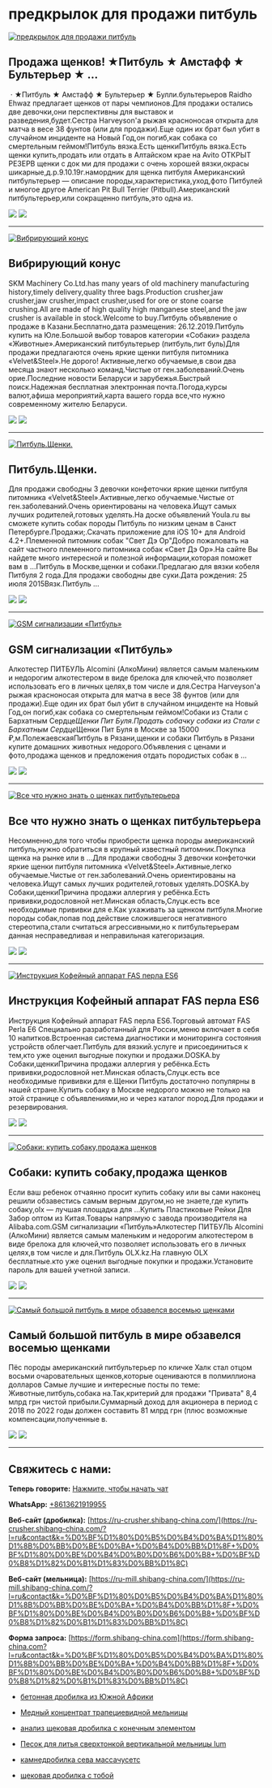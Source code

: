 # предкрылок для продажи питбуль

<a href="https://swt.shibang-china.com/?l=ru&img&k=%D0%BF%D1%80%D0%B5%D0%B4%D0%BA%D1%80%D1%8B%D0%BB%D0%BE%D0%BA+%D0%B4%D0%BB%D1%8F+%D0%BF%D1%80%D0%BE%D0%B4%D0%B0%D0%B6%D0%B8+%D0%BF%D0%B8%D1%82%D0%B1%D1%83%D0%BB%D1%8C" target="_blank">![предкрылок для продажи питбуль](http://static.shibang-china.com/all-800x300/1102.jpg)</a>

## Продажа щенков! ★Питбуль ★ Амстафф ★ Бультерьер ★ …
&nbsp;&#0183;&#32;★Питбуль ★ Амстафф ★ Бультерьер ★ Булли.бультерьеров Raidho Ehwaz предлагает щенков от пары чемпионов.Для продажи остались две девочки,они перспективны для выставок и разведения,будет.Сестра Harveyson'a рыжая красноносая открыта для матча в весе 38 фунтов (или для продажи).Еще один их брат был убит в случайном инциденте на Новый Год,он погиб,как собака со смертельным геймом!Питбуль вязка.Есть щенкиПитбуль вязка.Есть щенки купить,продать или отдать в Алтайском крае на Avito ОТКРЫТ РЕЗЕРВ щенки с док ми для продажи с очень хорошей вязки,окрасы шикарные,д.р.9.10.19г.намордник для щенка питбуля Американский питбультерьер — описание породы,характеристика,уход,фото Питбулей и многое другое American Pit Bull Terrier (Pitbull).Американский питбультерьер,или сокращенно питбуль,это одна из.


<a href="https://whatsapp.shibangsoft.com/WhatsApp.php" target="_blank" title="WhatsApp">![](http://static.shibang-china.com/icon/whatsapp.png)</a> <a href="https://swt.shibang-china.com/?l=ru&icon&k=%D0%BF%D1%80%D0%B5%D0%B4%D0%BA%D1%80%D1%8B%D0%BB%D0%BE%D0%BA+%D0%B4%D0%BB%D1%8F+%D0%BF%D1%80%D0%BE%D0%B4%D0%B0%D0%B6%D0%B8+%D0%BF%D0%B8%D1%82%D0%B1%D1%83%D0%BB%D1%8C" target="_blank">![](http://static.shibang-china.com/icon/chat-ru.png)</a>

---

<a href="https://swt.shibang-china.com/?l=ru&img&k=%D0%BF%D1%80%D0%B5%D0%B4%D0%BA%D1%80%D1%8B%D0%BB%D0%BE%D0%BA+%D0%B4%D0%BB%D1%8F+%D0%BF%D1%80%D0%BE%D0%B4%D0%B0%D0%B6%D0%B8+%D0%BF%D0%B8%D1%82%D0%B1%D1%83%D0%BB%D1%8C" target="_blank">![Вибрирующий конус](http://static.shibang-china.com/all-800x300/1398.jpg)</a>

## Вибрирующий конус
SKM Machinery Co.Ltd.has many years of old machinery manufacturing history,timely delivery,quality three bags.Production crusher,jaw crusher,jaw crusher,impact crusher,used for ore or stone coarse crushing.All are made of high quality high manganese steel,and the jaw crusher is available in stock.Welcome to buy.Питбуль объявление о продаже в Казани.Бесплатно,дата размещения: 26.12.2019.Питбуль купить на Юле.Большой выбор товаров категории &#171;Собаки&#187; раздела &#171;Животные&#187;.Американский питбультерьер (питбуль,пит буль)Для продажи предлагаются очень яркие щенки питбуля питомника &#171;Velvet&amp;Steel&#187;.Не дорого! Активные,легко обучаемые,в свои два месяца знают несколько команд.Чистые от ген.заболеваний.Очень орие.Последние новости Беларуси и зарубежья.Быстрый поиск.Надежная бесплатная электронная почта.Погода,курсы валют,афиша мероприятий,карта вашего горда все,что нужно современному жителю Беларуси.


<a href="https://whatsapp.shibangsoft.com/WhatsApp.php" target="_blank" title="WhatsApp">![](http://static.shibang-china.com/icon/whatsapp.png)</a> <a href="https://swt.shibang-china.com/?l=ru&icon&k=%D0%BF%D1%80%D0%B5%D0%B4%D0%BA%D1%80%D1%8B%D0%BB%D0%BE%D0%BA+%D0%B4%D0%BB%D1%8F+%D0%BF%D1%80%D0%BE%D0%B4%D0%B0%D0%B6%D0%B8+%D0%BF%D0%B8%D1%82%D0%B1%D1%83%D0%BB%D1%8C" target="_blank">![](http://static.shibang-china.com/icon/chat-ru.png)</a>

---

<a href="https://swt.shibang-china.com/?l=ru&img&k=%D0%BF%D1%80%D0%B5%D0%B4%D0%BA%D1%80%D1%8B%D0%BB%D0%BE%D0%BA+%D0%B4%D0%BB%D1%8F+%D0%BF%D1%80%D0%BE%D0%B4%D0%B0%D0%B6%D0%B8+%D0%BF%D0%B8%D1%82%D0%B1%D1%83%D0%BB%D1%8C" target="_blank">![Питбуль.Щенки.](http://static.shibang-china.com/all-800x300/720.jpg)</a>

## Питбуль.Щенки.
Для продажи свободны 3 девочки конфеточки яркие щенки питбуля питомника &#171;Velvet&amp;Steel&#187;.Активные,легко обучаемые.Чистые от ген.заболеваний.Очень ориентированы на человека.Ищут самых лучших родителей,готовых уделять.На доске объявлений Youla.ru вы сможете купить собак породы Питбуль по низким ценам в Санкт Петербурге.Продажи;.Скачать приложение для iOS 10+ для Android 4.2+.Племенной питомник собак &quot;Свет Дэ Ор&quot;Добро пожаловать на сайт частного племенного питомника собак &#171;Свет Дэ Ор&#187;.На сайте Вы найдете много интересной и полезной информации,которая поможет вам в …Питбуль в Москве,щенки и собаки.Предлагаю для вязки кобеля Питбуля 2 года.Для продажи свободны две суки.Дата рождения: 25 июля 2015Вязк.Питбуль …


<a href="https://whatsapp.shibangsoft.com/WhatsApp.php" target="_blank" title="WhatsApp">![](http://static.shibang-china.com/icon/whatsapp.png)</a> <a href="https://swt.shibang-china.com/?l=ru&icon&k=%D0%BF%D1%80%D0%B5%D0%B4%D0%BA%D1%80%D1%8B%D0%BB%D0%BE%D0%BA+%D0%B4%D0%BB%D1%8F+%D0%BF%D1%80%D0%BE%D0%B4%D0%B0%D0%B6%D0%B8+%D0%BF%D0%B8%D1%82%D0%B1%D1%83%D0%BB%D1%8C" target="_blank">![](http://static.shibang-china.com/icon/chat-ru.png)</a>

---

<a href="https://swt.shibang-china.com/?l=ru&img&k=%D0%BF%D1%80%D0%B5%D0%B4%D0%BA%D1%80%D1%8B%D0%BB%D0%BE%D0%BA+%D0%B4%D0%BB%D1%8F+%D0%BF%D1%80%D0%BE%D0%B4%D0%B0%D0%B6%D0%B8+%D0%BF%D0%B8%D1%82%D0%B1%D1%83%D0%BB%D1%8C" target="_blank">![GSM сигнализации &#171;Питбуль&#187;](http://static.shibang-china.com/all-800x300/1245.jpg)</a>

## GSM сигнализации &#171;Питбуль&#187;
Алкотестер ПИТБУЛЬ Alcomini (АлкоМини) является самым маленьким и недорогим алкотестером в виде брелока для ключей,что позволяет использовать его в личных целях,в том числе и для.Сестра Harveyson'a рыжая красноносая открыта для матча в весе 38 фунтов (или для продажи).Еще один их брат был убит в случайном инциденте на Новый Год,он погиб,как собака со смертельным геймом!Собаки из Стали с Бархатным Сердце*Щенки Пит Буля.Продать собачку собаки из Стали с Бархатным Сердце*Щенки Пит Буля в Москве за 15000 ₽,м.ПолежаевскаяПитбуль в Рязани,щенки и собаки Питбуль в Рязани купите домашних животных недорого.Объявления с ценами и фото,продажа щенков и предложения отдать породистых собак в …


<a href="https://whatsapp.shibangsoft.com/WhatsApp.php" target="_blank" title="WhatsApp">![](http://static.shibang-china.com/icon/whatsapp.png)</a> <a href="https://swt.shibang-china.com/?l=ru&icon&k=%D0%BF%D1%80%D0%B5%D0%B4%D0%BA%D1%80%D1%8B%D0%BB%D0%BE%D0%BA+%D0%B4%D0%BB%D1%8F+%D0%BF%D1%80%D0%BE%D0%B4%D0%B0%D0%B6%D0%B8+%D0%BF%D0%B8%D1%82%D0%B1%D1%83%D0%BB%D1%8C" target="_blank">![](http://static.shibang-china.com/icon/chat-ru.png)</a>

---

<a href="https://swt.shibang-china.com/?l=ru&img&k=%D0%BF%D1%80%D0%B5%D0%B4%D0%BA%D1%80%D1%8B%D0%BB%D0%BE%D0%BA+%D0%B4%D0%BB%D1%8F+%D0%BF%D1%80%D0%BE%D0%B4%D0%B0%D0%B6%D0%B8+%D0%BF%D0%B8%D1%82%D0%B1%D1%83%D0%BB%D1%8C" target="_blank">![Все что нужно знать о щенках питбультерьера](http://static.shibang-china.com/all-800x300/1459.jpg)</a>

## Все что нужно знать о щенках питбультерьера
Несомненно,для того чтобы приобрести щенка породы американский питбуль,нужно обратиться в крупный известный питомник.Покупка щенка на рынке или в …Для продажи свободны 3 девочки конфеточки яркие щенки питбуля питомника &#171;Velvet&amp;Steel&#187;.Активные,легко обучаемые.Чистые от ген.заболеваний.Очень ориентированы на человека.Ищут самых лучших родителей,готовых уделять.DOSKA.by Собаки,щенкиПричина продажи аллергия у ребёнка.Есть прививки,родословной нет.Минская область,Слуцк.есть все необходимые прививки для е.Как ухаживать за щенком питбуля.Многие породы собак,попав под действие сложившегося негативного стереотипа,стали считаться агрессивными,но к питбультерьерам данная несправедливая и неправильная категоризация.


<a href="https://whatsapp.shibangsoft.com/WhatsApp.php" target="_blank" title="WhatsApp">![](http://static.shibang-china.com/icon/whatsapp.png)</a> <a href="https://swt.shibang-china.com/?l=ru&icon&k=%D0%BF%D1%80%D0%B5%D0%B4%D0%BA%D1%80%D1%8B%D0%BB%D0%BE%D0%BA+%D0%B4%D0%BB%D1%8F+%D0%BF%D1%80%D0%BE%D0%B4%D0%B0%D0%B6%D0%B8+%D0%BF%D0%B8%D1%82%D0%B1%D1%83%D0%BB%D1%8C" target="_blank">![](http://static.shibang-china.com/icon/chat-ru.png)</a>

---

<a href="https://swt.shibang-china.com/?l=ru&img&k=%D0%BF%D1%80%D0%B5%D0%B4%D0%BA%D1%80%D1%8B%D0%BB%D0%BE%D0%BA+%D0%B4%D0%BB%D1%8F+%D0%BF%D1%80%D0%BE%D0%B4%D0%B0%D0%B6%D0%B8+%D0%BF%D0%B8%D1%82%D0%B1%D1%83%D0%BB%D1%8C" target="_blank">![Инструкция Кофейный аппарат FAS перла ЕS6](http://static.shibang-china.com/all-800x300/454.jpg)</a>

## Инструкция Кофейный аппарат FAS перла ЕS6
Инструкция Кофейный аппарат FAS перла ЕS6.Торговый автомат FAS Perla E6 Специально разработанный для России,меню включает в себя 10 напитков.Встроенная система диагностики и мониторинга состояния устройств облегчает.Питбуль для вязкий.услуге и присоединиться к тем,кто уже оценил выгодные покупки и продажи.DOSKA.by Собаки,щенкиПричина продажи аллергия у ребёнка.Есть прививки,родословной нет.Минская область,Слуцк.есть все необходимые прививки для е.Щенки Питбуль достаточно популярны в нашей стране.Купить собаку в Москве недорого можно не только на этой странице с объявлениями,но и через каталог пород.Для продажи и резервирования.


<a href="https://whatsapp.shibangsoft.com/WhatsApp.php" target="_blank" title="WhatsApp">![](http://static.shibang-china.com/icon/whatsapp.png)</a> <a href="https://swt.shibang-china.com/?l=ru&icon&k=%D0%BF%D1%80%D0%B5%D0%B4%D0%BA%D1%80%D1%8B%D0%BB%D0%BE%D0%BA+%D0%B4%D0%BB%D1%8F+%D0%BF%D1%80%D0%BE%D0%B4%D0%B0%D0%B6%D0%B8+%D0%BF%D0%B8%D1%82%D0%B1%D1%83%D0%BB%D1%8C" target="_blank">![](http://static.shibang-china.com/icon/chat-ru.png)</a>

---

<a href="https://swt.shibang-china.com/?l=ru&img&k=%D0%BF%D1%80%D0%B5%D0%B4%D0%BA%D1%80%D1%8B%D0%BB%D0%BE%D0%BA+%D0%B4%D0%BB%D1%8F+%D0%BF%D1%80%D0%BE%D0%B4%D0%B0%D0%B6%D0%B8+%D0%BF%D0%B8%D1%82%D0%B1%D1%83%D0%BB%D1%8C" target="_blank">![Собаки: купить собаку,продажа щенков](http://static.shibang-china.com/all-800x300/455.jpg)</a>

## Собаки: купить собаку,продажа щенков
Если ваш ребенок отчаянно просит купить собаку или вы сами наконец решили обзавестись самым верным другом,но не знаете,где купить собаку,olx — лучшая площадка для …Купить Пластиковые Рейки Для Забор оптом из Китая.Товары напрямую с завода производителя на Alibaba.com.GSM сигнализации &#171;Питбуль&#187;Алкотестер ПИТБУЛЬ Alcomini (АлкоМини) является самым маленьким и недорогим алкотестером в виде брелока для ключей,что позволяет использовать его в личных целях,в том числе и для.Питбуль OLX.kz.На главную OLX бесплатные.кто уже оценил выгодные покупки и продажи.Установите пароль для вашей учетной записи.


<a href="https://whatsapp.shibangsoft.com/WhatsApp.php" target="_blank" title="WhatsApp">![](http://static.shibang-china.com/icon/whatsapp.png)</a> <a href="https://swt.shibang-china.com/?l=ru&icon&k=%D0%BF%D1%80%D0%B5%D0%B4%D0%BA%D1%80%D1%8B%D0%BB%D0%BE%D0%BA+%D0%B4%D0%BB%D1%8F+%D0%BF%D1%80%D0%BE%D0%B4%D0%B0%D0%B6%D0%B8+%D0%BF%D0%B8%D1%82%D0%B1%D1%83%D0%BB%D1%8C" target="_blank">![](http://static.shibang-china.com/icon/chat-ru.png)</a>

---

<a href="https://swt.shibang-china.com/?l=ru&img&k=%D0%BF%D1%80%D0%B5%D0%B4%D0%BA%D1%80%D1%8B%D0%BB%D0%BE%D0%BA+%D0%B4%D0%BB%D1%8F+%D0%BF%D1%80%D0%BE%D0%B4%D0%B0%D0%B6%D0%B8+%D0%BF%D0%B8%D1%82%D0%B1%D1%83%D0%BB%D1%8C" target="_blank">![Самый большой питбуль в мире обзавелся восемью щенками](http://static.shibang-china.com/all-800x300/1241.jpg)</a>

## Самый большой питбуль в мире обзавелся восемью щенками
Пёс породы американский питбультерьер по кличке Халк стал отцом восьми очаровательных щенков,которые оцениваются в полмиллиона долларов Самые лучшие и интересные посты по теме: Животные,питбуль,собака на.Так,критерий для продажи &quot;Привата&quot; 8,4 млрд грн чистой прибыли.Суммарный доход для акционера в период с 2018 по 2022 годы должен составить 81 млрд грн (плюс возможные компенсации,полученные в.

<a href="https://whatsapp.shibangsoft.com/WhatsApp.php" target="_blank" title="WhatsApp">![](http://static.shibang-china.com/icon/whatsapp.png)</a> <a href="https://swt.shibang-china.com/?l=ru&icon&k=%D0%BF%D1%80%D0%B5%D0%B4%D0%BA%D1%80%D1%8B%D0%BB%D0%BE%D0%BA+%D0%B4%D0%BB%D1%8F+%D0%BF%D1%80%D0%BE%D0%B4%D0%B0%D0%B6%D0%B8+%D0%BF%D0%B8%D1%82%D0%B1%D1%83%D0%BB%D1%8C" target="_blank">![](http://static.shibang-china.com/icon/chat-ru.png)</a>

---
## Свяжитесь с нами:

**Теперь говорите:** [Нажмите, чтобы начать чат](https://swt.shibang-china.com?l=ru&contact&k=%D0%BF%D1%80%D0%B5%D0%B4%D0%BA%D1%80%D1%8B%D0%BB%D0%BE%D0%BA+%D0%B4%D0%BB%D1%8F+%D0%BF%D1%80%D0%BE%D0%B4%D0%B0%D0%B6%D0%B8+%D0%BF%D0%B8%D1%82%D0%B1%D1%83%D0%BB%D1%8C)

**WhatsApp:**  [+8613621919955](https://whatsapp.shibangsoft.com/WhatsApp.php)

**Веб-сайт (дробилка):** [https://ru-crusher.shibang-china.com/](https://ru-crusher.shibang-china.com/?l=ru&contact&k=%D0%BF%D1%80%D0%B5%D0%B4%D0%BA%D1%80%D1%8B%D0%BB%D0%BE%D0%BA+%D0%B4%D0%BB%D1%8F+%D0%BF%D1%80%D0%BE%D0%B4%D0%B0%D0%B6%D0%B8+%D0%BF%D0%B8%D1%82%D0%B1%D1%83%D0%BB%D1%8C)

**Веб-сайт (мельница):** [https://ru-mill.shibang-china.com/](https://ru-mill.shibang-china.com/?l=ru&contact&k=%D0%BF%D1%80%D0%B5%D0%B4%D0%BA%D1%80%D1%8B%D0%BB%D0%BE%D0%BA+%D0%B4%D0%BB%D1%8F+%D0%BF%D1%80%D0%BE%D0%B4%D0%B0%D0%B6%D0%B8+%D0%BF%D0%B8%D1%82%D0%B1%D1%83%D0%BB%D1%8C)

**Форма запроса:** [https://form.shibang-china.com](https://form.shibang-china.com?l=ru&contact&k=%D0%BF%D1%80%D0%B5%D0%B4%D0%BA%D1%80%D1%8B%D0%BB%D0%BE%D0%BA+%D0%B4%D0%BB%D1%8F+%D0%BF%D1%80%D0%BE%D0%B4%D0%B0%D0%B6%D0%B8+%D0%BF%D0%B8%D1%82%D0%B1%D1%83%D0%BB%D1%8C)

* [бетонная дробилка из Южной Африки](../131/%D0%B1%D0%B5%D1%82%D0%BE%D0%BD%D0%BD%D0%B0%D1%8F%20%D0%B4%D1%80%D0%BE%D0%B1%D0%B8%D0%BB%D0%BA%D0%B0%20%D0%B8%D0%B7%20%D0%AE%D0%B6%D0%BD%D0%BE%D0%B9%20%D0%90%D1%84%D1%80%D0%B8%D0%BA%D0%B8.md)

* [Медный концентрат трапециевидной мельницы](../131/%D0%9C%D0%B5%D0%B4%D0%BD%D1%8B%D0%B9%20%D0%BA%D0%BE%D0%BD%D1%86%D0%B5%D0%BD%D1%82%D1%80%D0%B0%D1%82%20%D1%82%D1%80%D0%B0%D0%BF%D0%B5%D1%86%D0%B8%D0%B5%D0%B2%D0%B8%D0%B4%D0%BD%D0%BE%D0%B9%20%D0%BC%D0%B5%D0%BB%D1%8C%D0%BD%D0%B8%D1%86%D1%8B.md)

* [анализ щековая дробилка с конечным элементом](../135/%D0%B0%D0%BD%D0%B0%D0%BB%D0%B8%D0%B7%20%D1%89%D0%B5%D0%BA%D0%BE%D0%B2%D0%B0%D1%8F%20%D0%B4%D1%80%D0%BE%D0%B1%D0%B8%D0%BB%D0%BA%D0%B0%20%D1%81%20%D0%BA%D0%BE%D0%BD%D0%B5%D1%87%D0%BD%D1%8B%D0%BC%20%D1%8D%D0%BB%D0%B5%D0%BC%D0%B5%D0%BD%D1%82%D0%BE%D0%BC.md)

* [Песок для литья сверхтонкой вертикальной мельницы lum](../134/%D0%9F%D0%B5%D1%81%D0%BE%D0%BA%20%D0%B4%D0%BB%D1%8F%20%D0%BB%D0%B8%D1%82%D1%8C%D1%8F%20%D1%81%D0%B2%D0%B5%D1%80%D1%85%D1%82%D0%BE%D0%BD%D0%BA%D0%BE%D0%B9%20%D0%B2%D0%B5%D1%80%D1%82%D0%B8%D0%BA%D0%B0%D0%BB%D1%8C%D0%BD%D0%BE%D0%B9%20%D0%BC%D0%B5%D0%BB%D1%8C%D0%BD%D0%B8%D1%86%D1%8B%20lum.md)

* [камнедробилка сева массачусетс](../133/%D0%BA%D0%B0%D0%BC%D0%BD%D0%B5%D0%B4%D1%80%D0%BE%D0%B1%D0%B8%D0%BB%D0%BA%D0%B0%20%D1%81%D0%B5%D0%B2%D0%B0%20%D0%BC%D0%B0%D1%81%D1%81%D0%B0%D1%87%D1%83%D1%81%D0%B5%D1%82%D1%81.md)

* [щековая дробилка с тобой](../134/%D1%89%D0%B5%D0%BA%D0%BE%D0%B2%D0%B0%D1%8F%20%D0%B4%D1%80%D0%BE%D0%B1%D0%B8%D0%BB%D0%BA%D0%B0%20%D1%81%20%D1%82%D0%BE%D0%B1%D0%BE%D0%B9.md)